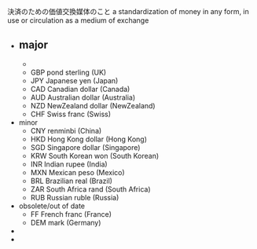 決済のための価値交換媒体のこと
a standardization of money in any form, in use or circulation as a medium of exchange
- major
    - 
    - 
    - GBP pond sterling (UK)
    - JPY Japanese yen (Japan)
    - CAD Canadian dollar (Canada)
    - AUD Australian dollar (Australia)
    - NZD NewZealand dollar (NewZealand)
    - CHF Swiss franc (Swiss)
- minor
    - CNY renminbi (China)
    - HKD Hong Kong dollar (Hong Kong)
    - SGD Singapore dollar (Singapore)
    - KRW South Korean won (South Korean)
    - INR Indian rupee (India)
    - MXN Mexican peso (Mexico)
    - BRL Brazilian real (Brazil)
    - ZAR South Africa rand (South Africa)
    - RUB Russian ruble (Russia)
- obsolete/out of date
    - FF French franc (France)
    - DEM mark (Germany)
- 
- 